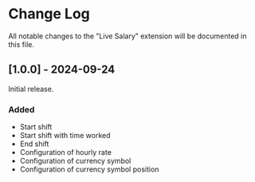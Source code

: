 # Change Log

All notable changes to the "Live Salary" extension will be documented in this file.

## [1.0.0] - 2024-09-24
Initial release.

### Added

- Start shift
- Start shift with time worked
- End shift
- Configuration of hourly rate
- Configuration of currency symbol
- Configuration of currency symbol position
